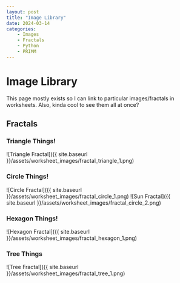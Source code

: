 ```yaml
---
layout: post
title: "Image Library"
date: 2024-03-14
categories:
    - Images
    - Fractals
    - Python
    - PRIMM
---
```


# Image Library

This page mostly exists so I can link to particular images/fractals in worksheets.
Also, kinda cool to see them all at once?

## Fractals

### Triangle Things!

![Triangle Fractal]({{ site.baseurl }}/assets/worksheet_images/fractal_triangle_1.png)

### Circle Things!

![Circle Fractal]({{ site.baseurl }}/assets/worksheet_images/fractal_circle_1.png)
![Sun Fractal]({{ site.baseurl }}/assets/worksheet_images/fractal_circle_2.png)

### Hexagon Things!

![Hexagon Fractal]({{ site.baseurl }}/assets/worksheet_images/fractal_hexagon_1.png)

### Tree Things

![Tree Fractal]({{ site.baseurl }}/assets/worksheet_images/fractal_tree_1.png)
